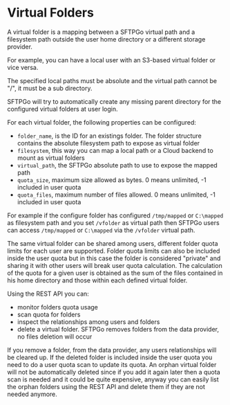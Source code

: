 # Virtual Folders

A virtual folder is a mapping between a SFTPGo virtual path and a filesystem path outside the user home directory or a different storage provider.

For example, you can have a local user with an S3-based virtual folder or vice versa.

The specified local paths must be absolute and the virtual path cannot be "/", it must be a sub directory.

SFTPGo will try to automatically create any missing parent directory for the configured virtual folders at user login.

For each virtual folder, the following properties can be configured:

- `folder_name`, is the ID for an existings folder. The folder structure contains the absolute filesystem path to expose as virtual folder
- `filesystem`, this way you can map a local path or a Cloud backend to mount as virtual folders
- `virtual_path`, the SFTPGo absolute path to use to expose the mapped path
- `quota_size`, maximum size allowed as bytes. 0 means unlimited, -1 included in user quota
- `quota_files`, maximum number of files allowed. 0 means unlimited, -1 included in user quota

For example if the configure folder has configured `/tmp/mapped` or `C:\mapped` as filesystem path and you set `/vfolder` as virtual path then SFTPGo users can access `/tmp/mapped` or `C:\mapped` via the `/vfolder` virtual path.

The same virtual folder can be shared among users, different folder quota limits for each user are supported.
Folder quota limits can also be included inside the user quota but in this case the folder is considered "private" and sharing it with other users will break user quota calculation.
The calculation of the quota for a given user is obtained as the sum of the files contained in his home directory and those within each defined virtual folder.

Using the REST API you can:

- monitor folders quota usage
- scan quota for folders
- inspect the relationships among users and folders
- delete a virtual folder. SFTPGo removes folders from the data provider, no files deletion will occur

If you remove a folder, from the data provider, any users relationships will be cleared up. If the deleted folder is included inside the user quota you need to do a user quota scan to update its quota. An orphan virtual folder will not be automatically deleted since if you add it again later then a quota scan is needed and it could be quite expensive, anyway you can easily list the orphan folders using the REST API and delete them if they are not needed anymore.
